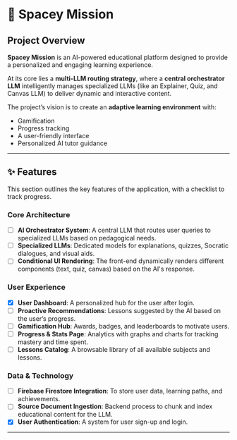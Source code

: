 # 🚀 Spacey Mission

## Project Overview
**Spacey Mission** is an AI-powered educational platform designed to provide a personalized and engaging learning experience.  

At its core lies a **multi-LLM routing strategy**, where a **central orchestrator LLM** intelligently manages specialized LLMs (like an Explainer, Quiz, and Canvas LLM) to deliver dynamic and interactive content.

The project’s vision is to create an **adaptive learning environment** with:
- Gamification  
- Progress tracking  
- A user-friendly interface  
- Personalized AI tutor guidance  

---

## ✨ Features
This section outlines the key features of the application, with a checklist to track progress.

### Core Architecture
- [ ] **AI Orchestrator System**: A central LLM that routes user queries to specialized LLMs based on pedagogical needs.  
- [ ] **Specialized LLMs**: Dedicated models for explanations, quizzes, Socratic dialogues, and visual aids.  
- [ ] **Conditional UI Rendering**: The front-end dynamically renders different components (text, quiz, canvas) based on the AI's response.  

### User Experience
- [x] **User Dashboard**: A personalized hub for the user after login.  
- [ ] **Proactive Recommendations**: Lessons suggested by the AI based on the user’s progress.  
- [ ] **Gamification Hub**: Awards, badges, and leaderboards to motivate users.  
- [ ] **Progress & Stats Page**: Analytics with graphs and charts for tracking mastery and time spent.  
- [ ] **Lessons Catalog**: A browsable library of all available subjects and lessons.  

### Data & Technology
- [ ] **Firebase Firestore Integration**: To store user data, learning paths, and achievements.  
- [ ] **Source Document Ingestion**: Backend process to chunk and index educational content for the LLM.  
- [x] **User Authentication**: A system for user sign-up and login.  

---

